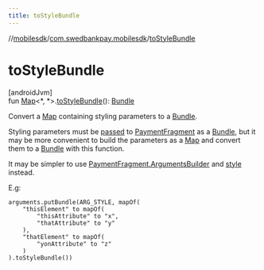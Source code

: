 ```yaml
---
title: toStyleBundle
---
```

//[mobilesdk](../../index.html)/[com.swedbankpay.mobilesdk](index.html)/[toStyleBundle](to-style-bundle.html)



# toStyleBundle



[androidJvm]\
fun [Map](https://kotlinlang.org/api/latest/jvm/stdlib/kotlin.collections/-map/index.html)&lt;*, *&gt;.[toStyleBundle](to-style-bundle.html)(): [Bundle](https://developer.android.com/reference/kotlin/android/os/Bundle.html)



Convert a [Map](https://kotlinlang.org/api/latest/jvm/stdlib/kotlin.collections/-map/index.html) containing styling parameters to a [Bundle](https://developer.android.com/reference/kotlin/android/os/Bundle.html).



Styling parameters must be [passed](-payment-fragment/-companion/-a-r-g_-s-t-y-l-e.html) to [PaymentFragment](-payment-fragment/index.html) as a [Bundle](https://developer.android.com/reference/kotlin/android/os/Bundle.html), but it may be more convenient to build the parameters as a [Map](https://kotlinlang.org/api/latest/jvm/stdlib/kotlin.collections/-map/index.html) and convert them to a [Bundle](https://developer.android.com/reference/kotlin/android/os/Bundle.html) with this function.



It may be simpler to use [PaymentFragment.ArgumentsBuilder](-payment-fragment/-arguments-builder/index.html) and [style](-payment-fragment/-arguments-builder/style.html) instead.



E.g:

    arguments.putBundle(ARG_STYLE, mapOf(
        "thisElement" to mapOf(
            "thisAttribute" to "x",
            "thatAttribute" to "y"
        ),
        "thatElement" to mapOf(
            "yonAttribute" to "z"
        )
    ).toStyleBundle())


